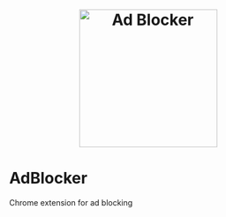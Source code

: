 <h1 align="center"><img  src="https://github.com/shiv1305/AdBlocker/blob/main/icons/AdBlocker.png" alt="Ad Blocker" width="250" height="250" class="center"></h1>

# AdBlocker
 Chrome  extension for ad blocking
